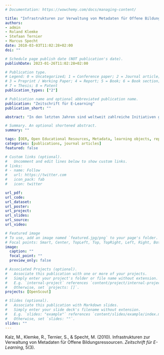 ```yaml
---
# Documentation: https://wowchemy.com/docs/managing-content/

title: "Infrastrukturen zur Verwaltung von Metadaten für Offene Bildungsressourcen"
authors:
- admin
- Roland Klemke
- Stefaan Ternier
- Marcus Specht
date: 2010-03-03T11:02:28+02:00
doi: ""

# Schedule page publish date (NOT publication's date).
publishDate: 2023-01-26T11:02:28+02:00

# Publication type.
# Legend: 0 = Uncategorized; 1 = Conference paper; 2 = Journal article;
# 3 = Preprint / Working Paper; 4 = Report; 5 = Book; 6 = Book section;
# 7 = Thesis; 8 = Patent
publication_types: ["2"]

# Publication name and optional abbreviated publication name.
publication: "Zeitschrift für E-Learning"
publication_short: ""

abstract: "In den letzten Jahren sind weltweit zahlreiche Initiativen gestartet worden, um offene Bildungsressourcen zu speichern und der Öffentlichkeit zugänglich zu machen. Zu diesem Zweck sind an vielen Orten Lernobjektrepositorien eingerichtet worden, die die persistente Speicherung von offenen Bildungsressourcen erlauben. Die dezentrale Einrichtung dieser Repositorien machte es für Endbenutzer schwierig, geeignete Ressourcen in ihrer Domäne zu finden und wiederzuverwenden. Darüberhinaus waren in vielen Fällen keine oder wenig standardisierte Metadaten mit den Lerninhalten gespeichert, was das Finden von passenden Lernresourcen noch mehr erschwerte. Um die Sichtbarkeit und Zugänglichkeit von Offenen Bildungsressourcen zu erhöhen, hat die Europäische Kommission im Rahmen des eContentplus-Programmes Projekte gefördert, die diese Sitution verbessern sollten. In diesem Beitrag sollen Erfahrungen aus einigen Projekten vorgestellt und diskutiert werden. Dazu werden in diesem Artikel das verteilte Management von offenen Bildungsressourcen erläutert, die Erstellung eines Applikationsprofils diskutiert sowie die Rolle von verschiedenen Metadaten und deren Erstellung vorgestellt. Der Beitrag richtet sich an Projektleiter und Entscheidungsträger von Projekten, die sich mit Lernobjekten beschäftigen sowie an Forscher, die die Zugänglichkeit von Lernobjekten verbessern wollen."

# Summary. An optional shortened abstract.
summary: ""

tags: [OER, Open Educational Resources, Metadata, learning objects, repositories]
categories: [publications, journal articles]
featured: false

# Custom links (optional).
#   Uncomment and edit lines below to show custom links.
# links:
# - name: Follow
#   url: https://twitter.com
#   icon_pack: fab
#   icon: twitter

url_pdf:
url_code:
url_dataset:
url_poster:
url_project:
url_slides:
url_source:
url_video:

# Featured image
# To use, add an image named `featured.jpg/png` to your page's folder. 
# Focal points: Smart, Center, TopLeft, Top, TopRight, Left, Right, BottomLeft, Bottom, BottomRight.
image:
  caption: ""
  focal_point: ""
  preview_only: false

# Associated Projects (optional).
#   Associate this publication with one or more of your projects.
#   Simply enter your project's folder or file name without extension.
#   E.g. `internal-project` references `content/project/internal-project/index.md`.
#   Otherwise, set `projects: []`.
projects: [OpenScout]

# Slides (optional).
#   Associate this publication with Markdown slides.
#   Simply enter your slide deck's filename without extension.
#   E.g. `slides: "example"` references `content/slides/example/index.md`.
#   Otherwise, set `slides: ""`.
slides: ""
---
```


Kalz, M., Klemke, R., Ternier, S., & Specht, M. (2010). Infrastrukturen zur Verwaltung von Metadaten für Offene Bildungsressourcen. *Zeitschrift für E-Learning*, 5(3).